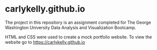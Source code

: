 # carlykelly.github.io

The project in this repository is an assignment completed for The George Washington University Data Analysis and Visualization Bootcamp.

HTML and CSS were used to create a mock portfolio website. To view the website go to https://carlykelly.github.io